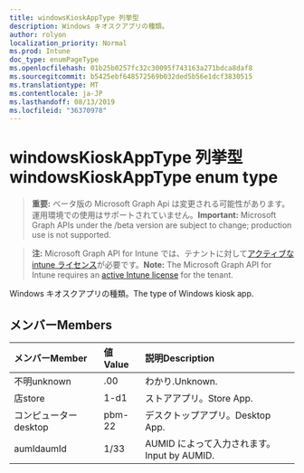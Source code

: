 ```yaml
---
title: windowsKioskAppType 列挙型
description: Windows キオスクアプリの種類。
author: rolyon
localization_priority: Normal
ms.prod: Intune
doc_type: enumPageType
ms.openlocfilehash: 01b25b0257fc32c30095f743163a271bdca8daf8
ms.sourcegitcommit: b5425ebf648572569b032ded5b56e1dcf3830515
ms.translationtype: MT
ms.contentlocale: ja-JP
ms.lasthandoff: 08/13/2019
ms.locfileid: "36370978"
---
```

# <a name="windowskioskapptype-enum-type"></a><span data-ttu-id="0ed23-103">windowsKioskAppType 列挙型</span><span class="sxs-lookup"><span data-stu-id="0ed23-103">windowsKioskAppType enum type</span></span>

> <span data-ttu-id="0ed23-104">**重要:** ベータ版の Microsoft Graph Api は変更される可能性があります。運用環境での使用はサポートされていません。</span><span class="sxs-lookup"><span data-stu-id="0ed23-104">**Important:** Microsoft Graph APIs under the /beta version are subject to change; production use is not supported.</span></span>

> <span data-ttu-id="0ed23-105">**注:** Microsoft Graph API for Intune では、テナントに対して[アクティブな intune ライセンス](https://go.microsoft.com/fwlink/?linkid=839381)が必要です。</span><span class="sxs-lookup"><span data-stu-id="0ed23-105">**Note:** The Microsoft Graph API for Intune requires an [active Intune license](https://go.microsoft.com/fwlink/?linkid=839381) for the tenant.</span></span>

<span data-ttu-id="0ed23-106">Windows キオスクアプリの種類。</span><span class="sxs-lookup"><span data-stu-id="0ed23-106">The type of Windows kiosk app.</span></span>

## <a name="members"></a><span data-ttu-id="0ed23-107">メンバー</span><span class="sxs-lookup"><span data-stu-id="0ed23-107">Members</span></span>
|<span data-ttu-id="0ed23-108">メンバー</span><span class="sxs-lookup"><span data-stu-id="0ed23-108">Member</span></span>|<span data-ttu-id="0ed23-109">値</span><span class="sxs-lookup"><span data-stu-id="0ed23-109">Value</span></span>|<span data-ttu-id="0ed23-110">説明</span><span class="sxs-lookup"><span data-stu-id="0ed23-110">Description</span></span>|
|:---|:---|:---|
|<span data-ttu-id="0ed23-111">不明</span><span class="sxs-lookup"><span data-stu-id="0ed23-111">unknown</span></span>|<span data-ttu-id="0ed23-112">.0</span><span class="sxs-lookup"><span data-stu-id="0ed23-112">0</span></span>|<span data-ttu-id="0ed23-113">わかり.</span><span class="sxs-lookup"><span data-stu-id="0ed23-113">Unknown.</span></span>|
|<span data-ttu-id="0ed23-114">店</span><span class="sxs-lookup"><span data-stu-id="0ed23-114">store</span></span>|<span data-ttu-id="0ed23-115">1-d</span><span class="sxs-lookup"><span data-stu-id="0ed23-115">1</span></span>|<span data-ttu-id="0ed23-116">ストアアプリ。</span><span class="sxs-lookup"><span data-stu-id="0ed23-116">Store App.</span></span>|
|<span data-ttu-id="0ed23-117">コンピューター</span><span class="sxs-lookup"><span data-stu-id="0ed23-117">desktop</span></span>|<span data-ttu-id="0ed23-118">pbm-2</span><span class="sxs-lookup"><span data-stu-id="0ed23-118">2</span></span>|<span data-ttu-id="0ed23-119">デスクトップアプリ。</span><span class="sxs-lookup"><span data-stu-id="0ed23-119">Desktop App.</span></span>|
|<span data-ttu-id="0ed23-120">aumId</span><span class="sxs-lookup"><span data-stu-id="0ed23-120">aumId</span></span>|<span data-ttu-id="0ed23-121">1/3</span><span class="sxs-lookup"><span data-stu-id="0ed23-121">3</span></span>|<span data-ttu-id="0ed23-122">AUMID によって入力されます。</span><span class="sxs-lookup"><span data-stu-id="0ed23-122">Input by AUMID.</span></span>|




